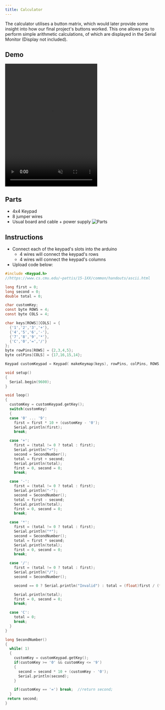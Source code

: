 ```yaml
---
title: Calculator
---
```


The calculator utilises a button matrix, which would later provide some insight into how our final project's buttons worked. This one allows you to perform simple arithmetic calculations, of which are displayed in the Serial Monitor (Display not included).

## Demo
<video width="300" height="400" controls muted>
<source src="/videos/demo-calculator.mp4" type="video/mp4"/>
</video>

## Parts
- 4x4 Keypad
- 8 jumper wires
- Usual board and cable + power supply
![Parts](/images/parts-calculator.jpg)

## Instructions
- Connect each of the keypad's slots into the arduino
	- 4 wires will connect the keypad's rows
	- 4 wires will connect the keypad's columns
- Upload code below:

```c
#include <Keypad.h>
//https://www.cs.cmu.edu/~pattis/15-1XX/common/handouts/ascii.html

long first = 0;  
long second = 0;
double total = 0;

char customKey;
const byte ROWS = 4;
const byte COLS = 4;

char keys[ROWS][COLS] = {
  {'1','2','3','+'},
  {'4','5','6','-'},
  {'7','8','9','*'},
  {'C','0','=','/'}
};
byte rowPins[ROWS] = {2,3,4,5};
byte colPins[COLS] = {17,16,15,14};

Keypad customKeypad = Keypad( makeKeymap(keys), rowPins, colPins, ROWS, COLS); 

void setup()
{
  Serial.begin(9600);
}

void loop()
{
  customKey = customKeypad.getKey();
  switch(customKey) 
  {
  case '0' ... '9':
    first = first * 10 + (customKey - '0');
    Serial.println(first);
    break;

  case '+':
    first = (total != 0 ? total : first);
    Serial.println("+");
    second = SecondNumber();
    total = first + second;
    Serial.println(total);
    first = 0, second = 0;
    break;

  case '-':
    first = (total != 0 ? total : first);
    Serial.println("-");
    second = SecondNumber();
    total = first - second;
    Serial.println(total);
    first = 0, second = 0;
    break;

  case '*':
    first = (total != 0 ? total : first);
    Serial.println("*");
    second = SecondNumber();
    total = first * second;
    Serial.println(total);
    first = 0, second = 0;
    break;

  case '/':
    first = (total != 0 ? total : first);
    Serial.println("/");
    second = SecondNumber();

    second == 0 ? Serial.println("Invalid") : total = (float)first / (float)second;

    Serial.println(total);
    first = 0, second = 0;
    break;

  case 'C':
    total = 0;
    break;
  }
}

long SecondNumber()
{
  while( 1)
  {
    customKey = customKeypad.getKey();
    if(customKey >= '0' && customKey <= '9')
    {
      second = second * 10 + (customKey - '0');
      Serial.println(second);
    }

    if(customKey == '=') break;  //return second;
  }
 return second; 
}

```
